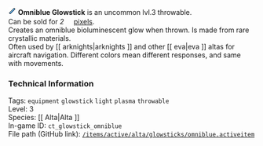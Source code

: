![ ](https://raw.githubusercontent.com/Ceterai/Enternia/main/items/active/alta/glowsticks/omniblue.png) **Omniblue Glowstick** is an uncommon lvl.3 throwable.  
Can be sold for *2* <img src="https://starbounder.org/mediawiki/images/2/21/Pixel.png" width="12" height="16"/> [pixels](https://starbounder.org/Pixel).  
Creates an omniblue bioluminescent glow when thrown. Is made from rare crystallic materials.  
Often used by [[ arknights|arknights ]] and other [[ eva|eva ]] altas for aircraft navigation. Different colors mean different responses, and same with movements.

### Technical Information

Tags: `equipment` `glowstick` `light` `plasma` `throwable`  
Level: 3  
Species: [[ Alta|Alta ]]  
In-game ID: `ct_glowstick_omniblue`  
File path (GitHub link): [`/items/active/alta/glowsticks/omniblue.activeitem`](https://github.com/Ceterai/Enternia/blob/main/items/active/alta/glowsticks/omniblue.activeitem)

